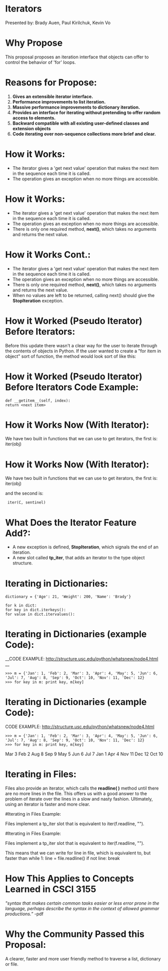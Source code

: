 # Iterators

Presented by:
Brady Auen, Paul Kirilchuk, Kevin Vo

# Why Propose

This proposal proposes an iteration interface that objects can
offer to control the behavior of 'for' loops.

# Reasons for Propose:
1. __Gives an extensible iterator interface.__ 
2. __Performance improvements to list iteration.__ 
3. __Massive performance improvements to dictionary iteration.__ 
4. __Provides an interface for iterating without pretending to offer random access to elements.__ 
5. __Backward compatible with all existing user-defined classes and extension objects__
6. __Code iterating over non-sequence collections more brief and clear.__ 

# How it Works: 

* The iterator gives a 'get next value' operation that makes the next item in the sequence each time it is called. 
* The operation gives an exception when no more things are accessible. 

# How it Works: 

* The iterator gives a 'get next value' operation that makes
the next item in the sequence each time it is called. 
* The operation gives an exception when no more things are accessible. 
* There is only one required method, __next()__, which takes no arguments and returns the next value. 

# How it Works Cont.: 

* The iterator gives a 'get next value' operation that makes
the next item in the sequence each time it is called. 
* The operation gives an exception when no more things are accessible. 
* There is only one required method, __next()__, which takes no arguments and returns the next value. 
* When no values are left to be returned, calling next() should give the __StopIteration__ exception.

# How it Worked (Pseudo Iterator) Before Iterators:      

Before this update there wasn't a clear way for the user to iterate through the contents of objects in Python.  If the user wanted to create a "for item in object" sort of function, the method would look sort of like this:


# How it Worked (Pseudo Iterator) Before Iterators Code Example:

    def __getitem__(self, index):
    return <next item>

# How it Works Now (With Iterator):      

We have two built in functions that we can use to get iterators, the first is:
    iter(obj)

# How it Works Now (With Iterator):      

We have two built in functions that we can use to get iterators, the first is:
     iter(obj)

and the second is: 

     iter(C, sentinel)

# What Does the Iterator Feature Add?:

- A new exception is defined, __StopIteration__, which signals the end of an iteration.
- A new slot called __tp_iter__, that adds an iterator to the type object structure.

# Iterating in Dictionaries:

    dictionary = {'Age': 21, 'Weight': 200, 'Name': 'Brady'}

    for k in dict: 
    for key in dict.iterkeys():
    for value in dict.itervalues():
    
# Iterating in Dictionaries (example Code):

__CODE EXAMPLE: http://structure.usc.edu/python/whatsnew/node4.html __
	
    >>> m = {'Jan': 1, 'Feb': 2, 'Mar': 3, 'Apr': 4, 'May': 5, 'Jun': 6, 'Jul': 7, 'Aug': 8, 'Sep': 9, 'Oct': 10, 'Nov': 11, 'Dec': 12}
    >>> for key in m: print key, m[key]

# Iterating in Dictionaries (example Code):

CODE EXAMPLE:      http://structure.usc.edu/python/whatsnew/node4.html 
	
    >>> m = {'Jan': 1, 'Feb': 2, 'Mar': 3, 'Apr': 4, 'May': 5, 'Jun': 6, 'Jul': 7, 'Aug': 8, 'Sep': 9, 'Oct': 10, 'Nov': 11, 'Dec': 12}
    >>> for key in m: print key, m[key]

Mar 3
Feb 2
Aug 8
Sep 9
May 5
Jun 6
Jul 7
Jan 1
Apr 4
Nov 11
Dec 12
Oct 10

# Iterating in Files:

Files also provide an iterator, which calls the __readline( )__ method until there are no more lines in the file. This offers us with a good answer to the problem of iterate over the lines in a slow and nasty fashion. Ultimately, using an iterator is faster and more clear.
   

#Iterating in Files Example:

Files implement a tp_iter slot that is equivalent to
    iter(f.readline, "").  
    
#Iterating in Files Example:

Files implement a tp_iter slot that is equivalent to
    iter(f.readline, "").  

This means that we can write for line in file, which is equivalent to, but faster than
    while 1:
                 line = file.readline()
                 if not line:
                 break

# How This Applies to Concepts Learned in CSCI 3155

_"syntax that makes certain common tasks easier or less error prone in the language, perhaps describe the syntax in the context of allowed grammar productions.”_ -pdf

# Why the Community Passed this Proposal:

A clearer, faster and more user friendly method to traverse a list, dictionary or file.

